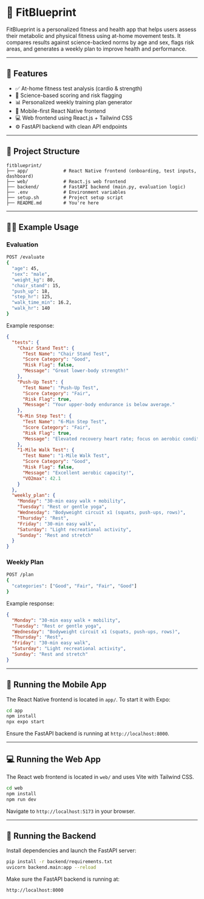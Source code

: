 # 🧠 FitBlueprint

FitBlueprint is a personalized fitness and health app that helps users assess their metabolic and physical fitness using at-home movement tests. It compares results against science-backed norms by age and sex, flags risk areas, and generates a weekly plan to improve health and performance.

---

## 🚀 Features

- ✅ At-home fitness test analysis (cardio & strength)
- 🧪 Science-based scoring and risk flagging
- 📊 Personalized weekly training plan generator
- 📱 Mobile-first React Native frontend
- 💻 Web frontend using React.js + Tailwind CSS
- ⚙️ FastAPI backend with clean API endpoints

---

## 📁 Project Structure

```
fitblueprint/
├── app/             # React Native frontend (onboarding, test inputs, dashboard)
├── web/             # React.js web frontend
├── backend/         # FastAPI backend (main.py, evaluation logic)
├── .env             # Environment variables
├── setup.sh         # Project setup script
├── README.md        # You're here
```

---

## 🏃‍♂️ Example Usage

### Evaluation

```bash
POST /evaluate
{
  "age": 45,
  "sex": "male",
  "weight_kg": 80,
  "chair_stand": 15,
  "push_up": 18,
  "step_hr": 125,
  "walk_time_min": 16.2,
  "walk_hr": 140
}
```

Example response:

```json
{
  "tests": {
    "Chair Stand Test": {
      "Test Name": "Chair Stand Test",
      "Score Category": "Good",
      "Risk Flag": false,
      "Message": "Great lower-body strength!"
    },
    "Push-Up Test": {
      "Test Name": "Push-Up Test",
      "Score Category": "Fair",
      "Risk Flag": true,
      "Message": "Your upper-body endurance is below average."
    },
    "6-Min Step Test": {
      "Test Name": "6-Min Step Test",
      "Score Category": "Fair",
      "Risk Flag": true,
      "Message": "Elevated recovery heart rate; focus on aerobic conditioning."
    },
    "1-Mile Walk Test": {
      "Test Name": "1-Mile Walk Test",
      "Score Category": "Good",
      "Risk Flag": false,
      "Message": "Excellent aerobic capacity!",
      "VO2max": 42.1
    }
  },
  "weekly_plan": {
    "Monday": "30-min easy walk + mobility",
    "Tuesday": "Rest or gentle yoga",
    "Wednesday": "Bodyweight circuit x1 (squats, push-ups, rows)",
    "Thursday": "Rest",
    "Friday": "30-min easy walk",
    "Saturday": "Light recreational activity",
    "Sunday": "Rest and stretch"
  }
}
```

### Weekly Plan

```bash
POST /plan
{
  "categories": ["Good", "Fair", "Fair", "Good"]
}
```

Example response:

```json
{
  "Monday": "30-min easy walk + mobility",
  "Tuesday": "Rest or gentle yoga",
  "Wednesday": "Bodyweight circuit x1 (squats, push-ups, rows)",
  "Thursday": "Rest",
  "Friday": "30-min easy walk",
  "Saturday": "Light recreational activity",
  "Sunday": "Rest and stretch"
}
```

---

## 📱 Running the Mobile App

The React Native frontend is located in `app/`. To start it with Expo:

```bash
cd app
npm install
npx expo start
```

Ensure the FastAPI backend is running at `http://localhost:8000`.

---

## 💻 Running the Web App

The React web frontend is located in `web/` and uses Vite with Tailwind CSS.

```bash
cd web
npm install
npm run dev
```

Navigate to `http://localhost:5173` in your browser.

---

## 🔧 Running the Backend

Install dependencies and launch the FastAPI server:

```bash
pip install -r backend/requirements.txt
uvicorn backend.main:app --reload
```

Make sure the FastAPI backend is running at:

```
http://localhost:8000
```
